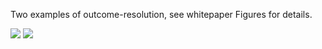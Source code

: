 Two examples of outcome-resolution, see whitepaper Figures for details.

<img src="http://psztorc.github.io/truthcoin/consensus/Example.svg">
<img src="http://psztorc.github.io/truthcoin/consensus/Base.svg">